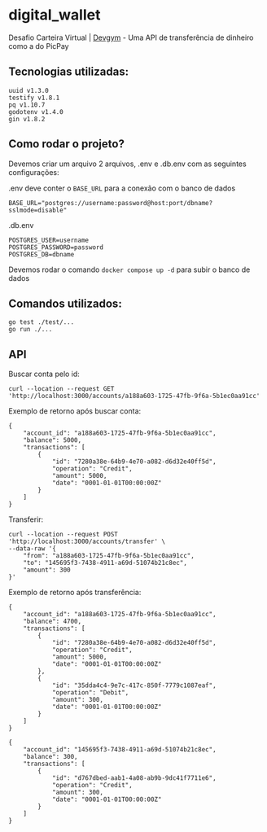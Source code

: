 # digital_wallet
Desafio Carteira Virtual | [Devgym](https://www.devgym.com.br) - Uma API de transferência de dinheiro como a do PicPay

## Tecnologias utilizadas:
```
uuid v1.3.0
testify v1.8.1
pq v1.10.7
godotenv v1.4.0
gin v1.8.2
```

## Como rodar o projeto?
Devemos criar um arquivo 2 arquivos, .env e .db.env com as seguintes configurações:

.env deve conter o `BASE_URL` para a conexão com o banco de dados
```
BASE_URL="postgres://username:password@host:port/dbname?sslmode=disable"
```

.db.env
```
POSTGRES_USER=username
POSTGRES_PASSWORD=password
POSTGRES_DB=dbname
```
Devemos rodar o comando `docker compose up -d` para subir o banco de dados

## Comandos utilizados:
```
go test ./test/...
go run ./...
```

## API

Buscar conta pelo id:
```
curl --location --request GET 'http://localhost:3000/accounts/a188a603-1725-47fb-9f6a-5b1ec0aa91cc'
```
Exemplo de retorno após buscar conta:
```
{
    "account_id": "a188a603-1725-47fb-9f6a-5b1ec0aa91cc",
    "balance": 5000,
    "transactions": [
        {
            "id": "7280a38e-64b9-4e70-a082-d6d32e40ff5d",
            "operation": "Credit",
            "amount": 5000,
            "date": "0001-01-01T00:00:00Z"
        }
    ]
}
```

Transferir:
```
curl --location --request POST 'http://localhost:3000/accounts/transfer' \
--data-raw '{
    "from": "a188a603-1725-47fb-9f6a-5b1ec0aa91cc",
    "to": "145695f3-7438-4911-a69d-51074b21c8ec",
    "amount": 300
}'
```

Exemplo de retorno após transferência:
```
{
    "account_id": "a188a603-1725-47fb-9f6a-5b1ec0aa91cc",
    "balance": 4700,
    "transactions": [
        {
            "id": "7280a38e-64b9-4e70-a082-d6d32e40ff5d",
            "operation": "Credit",
            "amount": 5000,
            "date": "0001-01-01T00:00:00Z"
        },
        {
            "id": "35dda4c4-9e7c-417c-850f-7779c1087eaf",
            "operation": "Debit",
            "amount": 300,
            "date": "0001-01-01T00:00:00Z"
        }
    ]
}

{
    "account_id": "145695f3-7438-4911-a69d-51074b21c8ec",
    "balance": 300,
    "transactions": [
        {
            "id": "d767dbed-aab1-4a08-ab9b-9dc41f7711e6",
            "operation": "Credit",
            "amount": 300,
            "date": "0001-01-01T00:00:00Z"
        }
    ]
}
```
